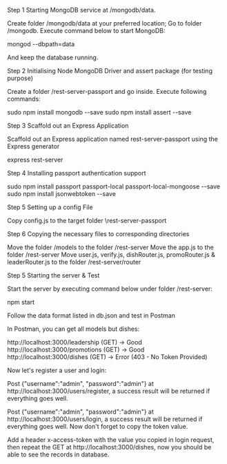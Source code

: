 Step 1 Starting MongoDB service at /mongodb/data.
 
 Create folder /mongodb/data at your preferred location;
 Go to folder /mongodb.
 Execute command below to start MongoDB:
  
  mongod --dbpath=data

 And keep the database running.

Step 2 Initialising Node MongoDB Driver and assert package (for testing purpose)

 Create a folder /rest-server-passport and go inside.
 Execute following commands:

  sudo npm install mongodb --save
  sudo npm install assert --save

Step 3 Scaffold out an Express Application

 Scaffold out an Express application named rest-server-passport using the Express generator 

  express rest-server

Step 4 Installing passport authentication support

  sudo npm install passport passport-local passport-local-mongoose --save
  sudo npm install jsonwebtoken --save

Step 5 Setting up a config File
 
 Copy config.js to the target folder \rest-server-passport

Step 6 Copying the necessary files to corresponding directories

 Move the folder /models to the folder /rest-server
 Move the app.js to the folder /rest-server
 Move user.js, verify.js, dishRouter.js, promoRouter.js & leaderRouter.js to the folder /rest-server/router

Step 5 Starting the server & Test

 Start the server by executing command below under folder /rest-server:

  npm start

 Follow the data format listed in db.json and test in Postman

 In Postman, you can get all models but dishes:

 http://localhost:3000/leadership (GET) -> Good
 http://localhost:3000/promotions (GET) -> Good
 http://localhost:3000/dishes (GET) -> Error (403 - No Token Provided)

 Now let's register a user and login:

 Post {"username":"admin", "password":"admin"} at http://localhost:3000/users/register, a success result will be returned if everything goes well.

 Post {"username":"admin", "password":"admin"} at http://localhost:3000/users/login, a success result will be returned if everything goes well. Now don't forget to copy the token value.

 Add a header x-access-token with the value you copied in login request, then repeat the GET at http://localhost:3000/dishes, now you should be able to see the records in database.



